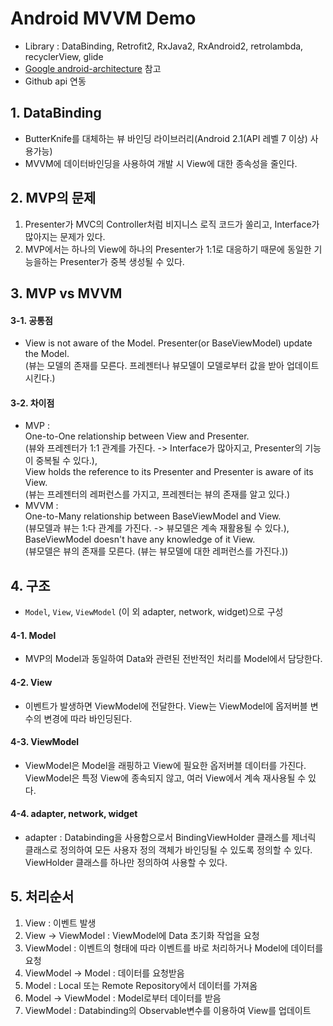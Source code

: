 Android MVVM Demo
=================
* Library : DataBinding, Retrofit2, RxJava2, RxAndroid2, retrolambda, recyclerView, glide
* [Google android-architecture](https://github.com/googlesamples/android-architecture) 참고
* Github api 연동

## 1. DataBinding
* ButterKnife를 대체하는 뷰 바인딩 라이브러리(Android 2.1(API 레벨 7 이상) 사용가능)
* MVVM에 데이터바인딩을 사용하여 개발 시 View에 대한 종속성을 줄인다.

## 2. MVP의 문제
1. Presenter가 MVC의 Controller처럼 비지니스 로직 코드가 쏠리고, Interface가 많아지는 문제가 있다.
2. MVP에서는 하나의 View에 하나의 Presenter가 1:1로 대응하기 때문에 동일한 기능을하는 Presenter가 중복 생성될 수 있다.

## 3. MVP vs MVVM

#### 3-1. 공통점
* View is not aware of the Model. Presenter(or BaseViewModel) update the Model. <br/>
(뷰는 모델의 존재를 모른다. 프레젠터나 뷰모델이 모델로부터 값을 받아 업데이트 시킨다.)

#### 3-2. 차이점
* MVP : <br/>
One-to-One relationship between View and Presenter.<br/>
(뷰와 프레젠터가 1:1 관계를 가진다. -> Interface가 많아지고, Presenter의 기능이 중복될 수 있다.), <br/>
View holds the reference to its Presenter and Presenter is aware of its View.<br/>
(뷰는 프레젠터의 레퍼런스를 가지고, 프레젠터는 뷰의 존재를 알고 있다.)
* MVVM : <br/>
One-to-Many relationship between BaseViewModel and View.<br/>
(뷰모델과 뷰는 1:다 관계를 가진다. -> 뷰모델은 계속 재활용될 수 있다.), <br/>
BaseViewModel doesn't have any knowledge of it View.<br/>
(뷰모델은 뷰의 존재를 모른다. (뷰는 뷰모델에 대한 레퍼런스를 가진다.))

## 4. 구조
* <code>Model</code>, <code>View</code>, <code>ViewModel</code> (이 외 adapter, network, widget)으로 구성

#### 4-1. Model
* MVP의 Model과 동일하여 Data와 관련된 전반적인 처리를 Model에서 담당한다.

#### 4-2. View
* 이벤트가 발생하면 ViewModel에 전달한다. View는 ViewModel에 옵저버블 변수의 변경에 따라 바인딩된다.

#### 4-3. ViewModel
* ViewModel은 Model을 래핑하고 View에 필요한 옵저버블 데이터를 가진다. ViewModel은 특정 View에 종속되지 않고, 여러 View에서 계속 재사용될 수 있다.

#### 4-4. adapter, network, widget
* adapter : Databinding을 사용함으로서 BindingViewHolder 클래스를 제너릭 클래스로 정의하여 모든 사용자 정의 객체가 바인딩될 수 있도록 정의할 수 있다. ViewHolder 클래스를 하나만 정의하여 사용할 수 있다.

## 5. 처리순서
1. View : 이벤트 발생
2. View -> ViewModel : ViewModel에 Data 초기화 작업을 요청
3. ViewModel : 이벤트의 형태에 따라 이벤트를 바로 처리하거나 Model에 데이터를 요청
4. ViewModel -> Model : 데이터를 요청받음
5. Model : Local 또는 Remote Repository에서 데이터를 가져옴
6. Model -> ViewModel : Model로부터 데이터를 받음
7. ViewModel : Databinding의 Observable변수를 이용하여 View를 업데이트
